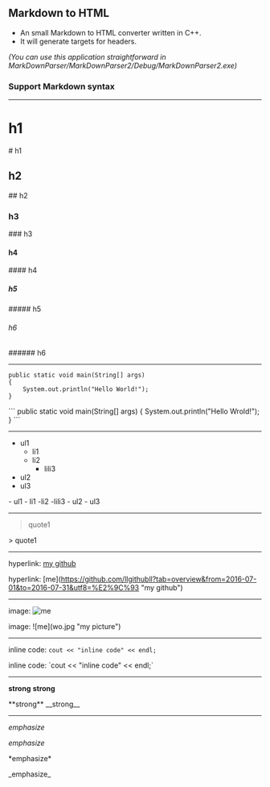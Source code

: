 ## Markdown to HTML
* An small Markdown to HTML converter written in C++.
* It will generate targets for headers.

_(You can use this application straightforward in MarkDownParser/MarkDownParser2/Debug/MarkDownParser2.exe)_

### Support Markdown syntax

---

# h1 
\# h1

## h2
\## h2

### h3
\### h3

#### h4
\#### h4

##### h5
\##### h5

###### h6
\###### h6

---


```
public static void main(String[] args)
{
	System.out.println("Hello World!");
}
```

\`\`\`
public static void main(String[] args)
{
	System.out.println("Hello Wrold!");
}
\`\`\`

---

- ul1
	- li1
	- li2
		- lili3
- ul2
- ul3

\- ul1
	\- li1
	\-li2
		\-lili3
\- ul2
\- ul3

---

> quote1

\> quote1

---

hyperlink: [my github](https://github.com/llgithubll?tab=overview&from=2016-07-01&to=2016-07-31&utf8=%E2%9C%93 "my github title")

hyperlink: \[me]\(https://github.com/llgithubll?tab=overview&from=2016-07-01&to=2016-07-31&utf8=%E2%9C%93 "my github")

---

image: ![me](wo.jpg "my picture")

image: !\[me]\(wo.jpg "my picture")

---

inline code: `cout << "inline code" << endl;`

inline code: \`cout << "inline code" << endl;`

---

**strong**
__strong__

\*\*strong\*\*
\_\_strong\_\_

---

*emphasize*

_emphasize_

\*emphasize\*

\_emphasize\_